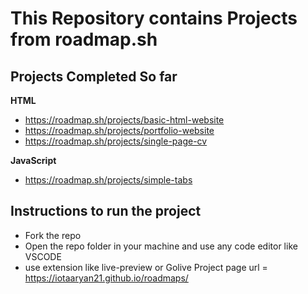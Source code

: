 # This Repository contains Projects from roadmap.sh
## Projects Completed So far

**HTML**  

* https://roadmap.sh/projects/basic-html-website
* https://roadmap.sh/projects/portfolio-website
* https://roadmap.sh/projects/single-page-cv

**JavaScript**  
* https://roadmap.sh/projects/simple-tabs  

## Instructions to run the project
  * Fork the repo
  * Open the repo folder in your machine and use any code editor like VSCODE
  * use extension like live-preview or Golive
Project page url = https://iotaaryan21.github.io/roadmaps/
